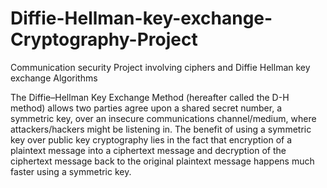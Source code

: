 # Diffie-Hellman-key-exchange-Cryptography-Project
Communication security Project involving ciphers and  Diffie Hellman key exchange Algorithms

The Diffie–Hellman Key Exchange Method (hereafter called the D-H method) allows two parties agree upon a shared secret number, a symmetric key, over an insecure communications channel/medium, where attackers/hackers might be listening in. The benefit of using a symmetric key over public key cryptography lies in the fact that encryption of a plaintext message into a ciphertext message and decryption of the ciphertext message back to the original plaintext message happens much faster using a symmetric key.
